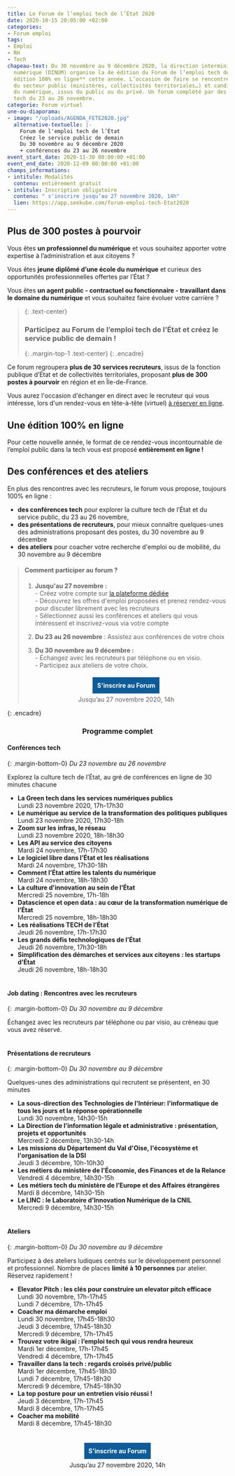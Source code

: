 ```yaml
---
title: Le Forum de l’emploi tech de l’État 2020
date: 2020-10-15 20:05:00 +02:00
categories:
- Forum emploi
tags:
- Emploi
- RH
- Tech
chapeau-text: Du 30 novembre au 9 décembre 2020, la direction interministérielle du
  numérique (DINUM) organise la 4e édition du Forum de l’emploi tech de l’État, **une
  édition 100% en ligne** cette année. L’occasion de faire se rencontrer recruteurs
  du secteur public (ministères, collectivités territoriales…) et candidats professionnels
  du numérique, issus du public ou du privé. Un forum complété par des conférences
  tech du 23 au 26 novembre.
categorie: Forum virtuel
une-ou-diaporama:
- image: "/uploads/AGENDA_FETE2020.jpg"
  alternative-textuelle: |-
    Forum de l'emploi tech de l’État
    Créez le service public de demain
    Du 30 novembre au 9 décembre 2020
    + conférences du 23 au 26 novembre
event_start_date: 2020-11-30 00:00:00 +01:00
event_end_date: 2020-12-09 00:00:00 +01:00
champs_informations:
- intitule: Modalités
  contenu: entièrement gratuit
- intitule: Inscription obligatoire
  contenu: " s'inscrire jusqu’au 27 novembre 2020, 14h"
  lien: https://app.seekube.com/forum-emploi-tech-Etat2020
---
```


<style>
.button {
background-color: #0d5c98;
border: 1px solid white;
color: white;
padding: 10px 10px;
text-align: center;
text-decoration: none;
display: inline-block;
font-style: normal;
margin: 4px 2px;
cursor: pointer;
}
</style>

## Plus de 300 postes à pourvoir

Vous êtes **un professionnel du numérique** et vous souhaitez apporter votre expertise à l’administration et aux citoyens ?

Vous êtes **jeune diplômé d’une école du numérique** et curieux des opportunités professionnelles offertes par l’État ?

Vous êtes **un agent public - contractuel ou fonctionnaire - travaillant dans le domaine du numérique** et vous souhaitez faire évoluer votre carrière ?

> {: .text-center}
>
> ### **Participez au Forum de l’emploi tech de l’État et créez le service public de demain !**
>
> {: .margin-top-1 .text-center}
{: .encadre}

Ce forum regroupera **plus de 30 services recruteurs**, issus de la fonction publique d’État et de collectivités territoriales, proposant **plus de 300 postes à pourvoir** en région et en Île-de-France.

Vous aurez l'occasion d'échanger en direct avec le recruteur qui vous intéresse, lors d'un rendez-vous en tête-à-tête (virtuel) [à réserver en ligne](https://app.seekube.com/forum-emploi-tech-Etat2020).

## Une édition 100% en ligne

Pour cette nouvelle année, le format de ce rendez-vous incontournable de l’emploi public dans la tech vous est proposé **entièrement en ligne !**
<br>

## Des conférences et des ateliers

En plus des rencontres avec les recruteurs, le forum vous propose, toujours 100% en ligne :

* **des conférences tech** pour explorer la culture tech de l’État et du service public, du 23 au 26 novembre,
* **des présentations de recruteurs**, pour mieux connaître quelques-unes des administrations proposant des postes, du 30 novembre au 9 décembre
* **des ateliers** pour coacher votre recherche d'emploi ou de mobilité, du 30 novembre au 9 décembre

> #### Comment participer au forum ?
>
> 1. **Jusqu'au 27 novembre :**
>    <br>- Créez votre compte sur [la plateforme dédiée](https://app.seekube.com/forum-emploi-tech-Etat2020)
>    <br>- Découvrez les offres d'emploi proposées et prenez rendez-vous pour discuter librement avec les recruteurs
>    <br>- Sélectionnez aussi les conférences et ateliers qui vous intéressent et inscrivez-vous via votre compte
>
> 2. **Du 23 au 26 novembre** : Assistez aux conférences de votre choix
>
> 3. **Du 30 novembre au 9 décembre :**
> <br>- Échangez avec les recruteurs par téléphone ou en visio.
> <br>- Participez aux ateliers de votre choix.
> <div align="center">
> <a href="https://app.seekube.com/forum-emploi-tech-Etat2020" class="button"><b>S'inscrire au Forum</b></a>
> <br>Jusqu’au 27 novembre 2020, 14h
> </div>
{: .encadre}

<div align="center"><h3>Programme complet</h3></div>

#### **Conférences tech**
{: .margin-bottom-0}
*Du 23 novembre au 26 novembre*

Explorez la culture tech de l’État, au gré de conférences en ligne de 30 minutes chacune

* **La Green tech dans les services numériques publics**
  <br>Lundi 23 novembre 2020, 17h-17h30
* **Le numérique au service de la transformation des politiques publiques**
  <br>Lundi 23 novembre 2020, 17h30-18h
* **Zoom sur les infras, le réseau**
  <br>Lundi 23 novembre 2020, 18h-18h30
* **Les API au service des citoyens**
  <br>Mardi 24 novembre, 17h-17h30
* **Le logiciel libre dans l’État et les réalisations**
  <br>Mardi 24 novembre, 17h30-18h
* **Comment l’État attire les talents du numérique**
  <br>Mardi 24 novembre, 18h-18h30
* **La culture d'innovation au sein de l’État**
  <br>Mercredi 25 novembre, 17h-18h
* **Datascience et open data : au cœur de la transformation numérique de l’État**
  <br>Mercredi 25 novembre, 18h-18h30
* **Les réalisations TECH de l’État**
  <br>Jeudi 26 novembre, 17h-17h30
* **Les grands défis technologiques de l’État**
  <br>Jeudi 26 novembre, 17h30-18h
* **Simplification des démarches et services aux citoyens : les startups d’État**
  <br>Jeudi 26 novembre, 18h-18h30
  <br>
  <br>

#### **Job dating : Rencontres avec les recruteurs**
{: .margin-bottom-0}
*Du 30 novembre au 9 décembre*

Échangez avec les recruteurs par téléphone ou par visio, au créneau que vous avez réservé.
<br>
<br>

#### **Présentations de recruteurs**
{: .margin-bottom-0}
*Du 30 novembre au 9 décembre*

Quelques-unes des administrations qui recrutent se présentent, en 30 minutes

* **La sous-direction des Technologies de l'Intérieur: l'informatique de tous les jours et la réponse opérationnelle**
  <br>Lundi 30 novembre, 14h30-15h
* **La Direction de l’information légale et administrative : présentation, projets et opportunités**
  <br>Mercredi 2 décembre, 13h30-14h
* **Les missions du Département du Val d'Oise, l'écosystème et l'organisation de la DSI**
  <br>Jeudi 3 décembre, 10h-10h30
* **Les métiers du ministère de l’Économie, des Finances et de la Relance**
  <br>Vendredi 4 décembre, 14h30-15h
* **Les métiers tech du ministère de l’Europe et des Affaires étrangères**
  <br>Mardi 8 décembre, 14h30-15h
* **Le LINC : le Laboratoire d’Innovation Numérique de la CNIL**
  <br>Mercredi 9 décembre, 14h30-15h
  <br>
  <br>

#### **Ateliers**

{: .margin-bottom-0}
*Du 30 novembre au 9 décembre*

Participez à des ateliers ludiques centrés sur le développement personnel et professionnel.
Nombre de places **limité à 10 personnes** par atelier. Réservez rapidement !

* **Elevator Pitch : les clés pour construire un elevator pitch efficace**
  <br>Lundi 30 novembre, 17h-17h45
  <br>Lundi 7 décembre, 17h-17h45
* **Coacher ma démarche emploi**
  <br>Lundi 30 novembre, 17h45-18h30
  <br>Jeudi 3 décembre, 17h45-18h30
  <br>Mercredi 9 décembre, 17h-17h45
* **Trouvez votre ikigaï : l’emploi tech qui vous rendra heureux**
  <br>Mardi 1er décembre, 17h-17h45
  <br>Vendredi 4 décembre, 17h-17h45
* **Travailler dans la tech : regards croisés privé/public**
  <br>Mardi 1er décembre, 17h45-18h30
  <br>Lundi 7 décembre, 17h45-18h30
  <br>Mercredi 9 décembre, 17h45-18h30
* **La top posture pour un entretien visio réussi !**
  <br>Jeudi 3 décembre, 17h-17h45
  <br>Mardi 8 décembre, 17h-17h45
* **Coacher ma mobilité**
  <br>Mardi 8 décembre, 17h45-18h30
  <br>
  <br>

<div align="center">
<a href="https://app.seekube.com/forum-emploi-tech-Etat2020" class="button"><b>S'inscrire au Forum</b></a>
<br>Jusqu’au 27 novembre 2020, 14h
</div>
<br>
<br>